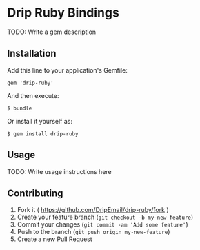 # Drip Ruby Bindings

TODO: Write a gem description

## Installation

Add this line to your application's Gemfile:

    gem 'drip-ruby'

And then execute:

    $ bundle

Or install it yourself as:

    $ gem install drip-ruby

## Usage

TODO: Write usage instructions here

## Contributing

1. Fork it ( https://github.com/DripEmail/drip-ruby/fork )
2. Create your feature branch (`git checkout -b my-new-feature`)
3. Commit your changes (`git commit -am 'Add some feature'`)
4. Push to the branch (`git push origin my-new-feature`)
5. Create a new Pull Request
